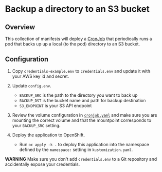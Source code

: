 # Backup a directory to an S3 bucket

## Overview

This collection of manifests will deploy a [CronJob][] that
periodically runs a pod that backs up up a local (to the pod) directory
to an S3 bucket.

[CronJob]: https://docs.openshift.com/container-platform/4.7/rest_api/workloads_apis/cronjob-batch-v1beta1.html

## Configuration

1. Copy `credentials-example.env` to `credentials.env`
   and update it with your AWS key id and secret.

2. Update `config.env`.

    - `BACKUP_SRC` is the path to the directory you want to back up
    - `BACKUP_DST` is the bucket name and path for backup destination
    - `S3_ENDPOINT` is your S3 API endpoint

3. Review the volume configuration in [`cronjob.yaml`](cronjob.yaml)
   and make sure you are mounting the correct volume and that the
   mountpoint corresponds to your `BACKUP_SRC` setting.

4. Deploy the application to OpenShift.

    - Run `oc apply -k .` to deploy this application into the
      namespace defined by the `namespace:` setting in
      `kustomization.yaml`.

**WARNING** Make sure you don't add `credentials.env` to a Git
repository and accidentally expose your credentials.
